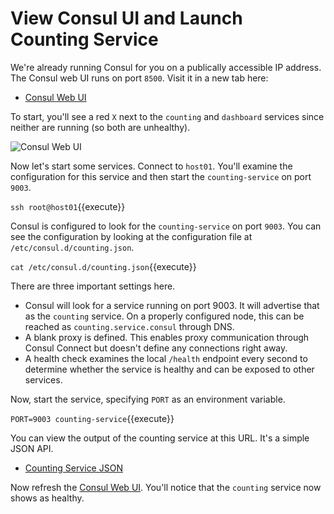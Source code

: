 # View Consul UI and Launch Counting Service

We're already running Consul for you on a publically accessible IP address. The Consul web UI runs on port `8500`. Visit it in a new tab here:

- [Consul Web UI](https://[[HOST_SUBDOMAIN]]-8500-[[KATACODA_HOST]].environments.katacoda.com/)

To start, you'll see a red `X` next to the `counting` and `dashboard` services since neither are running (so both are unhealthy).

<img src="https://education-yh.s3-us-west-2.amazonaws.com/consul-connect/images/1-1-web-ui.png" alt="Consul Web UI" title="Consul Web UI">

Now let's start some services. Connect to `host01`. You'll examine the configuration for this service and then start the `counting-service` on port `9003`.

`ssh root@host01`{{execute}}

Consul is configured to look for the `counting-service` on port `9003`. You can see the configuration by looking at the configuration file at `/etc/consul.d/counting.json`.

`cat /etc/consul.d/counting.json`{{execute}}

There are three important settings here.

* Consul will look for a service running on port 9003. It will advertise that as the `counting` service. On a properly configured node, this can be reached as `counting.service.consul` through DNS.
* A blank proxy is defined. This enables proxy communication through Consul Connect but doesn't define any connections right away.
* A health check examines the local `/health` endpoint every second to determine whether the service is healthy and can be exposed to other services.

Now, start the service, specifying `PORT` as an environment variable.

`PORT=9003 counting-service`{{execute}}

You can view the output of the counting service at this URL. It's a simple JSON API.

- [Counting Service JSON](https://[[HOST_SUBDOMAIN]]-9003-[[KATACODA_HOST]].environments.katacoda.com/)

Now refresh the [Consul Web UI](https://[[HOST_SUBDOMAIN]]-8500-[[KATACODA_HOST]].environments.katacoda.com/). You'll notice that the `counting` service now shows as healthy.
